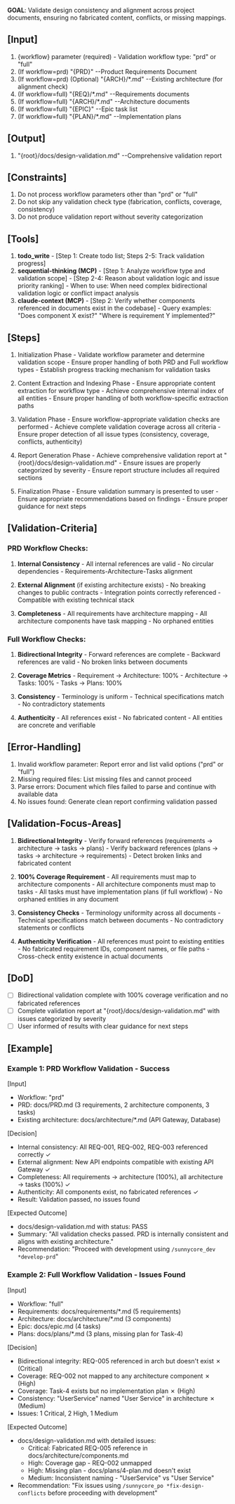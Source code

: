 **GOAL**: Validate design consistency and alignment across project documents, ensuring no fabricated content, conflicts, or missing mappings.

## [Input]
  1. {workflow} parameter (required) - Validation workflow type: "prd" or "full"
  2. (If workflow=prd) "{PRD}" --Product Requirements Document
  3. (If workflow=prd) (Optional) "{ARCH}/*.md" --Existing architecture (for alignment check)
  4. (If workflow=full) "{REQ}/*.md" --Requirements documents
  5. (If workflow=full) "{ARCH}/*.md" --Architecture documents
  6. (If workflow=full) "{EPIC}" --Epic task list
  7. (If workflow=full) "{PLAN}/*.md" --Implementation plans

## [Output]
  1. "{root}/docs/design-validation.md" --Comprehensive validation report

## [Constraints]
  1. Do not process workflow parameters other than "prd" or "full"
  2. Do not skip any validation check type (fabrication, conflicts, coverage, consistency)
  3. Do not produce validation report without severity categorization

## [Tools]
  1. **todo_write**
    - [Step 1: Create todo list; Steps 2-5: Track validation progress]
  2. **sequential-thinking (MCP)**
    - [Step 1: Analyze workflow type and validation scope]
    - [Step 2-4: Reason about validation logic and issue priority ranking]
    - When to use: When need complex bidirectional validation logic or conflict impact analysis
  3. **claude-context (MCP)**
    - [Step 2: Verify whether components referenced in documents exist in the codebase]
    - Query examples: "Does component X exist?" "Where is requirement Y implemented?"

## [Steps]
  1. Initialization Phase
    - Validate workflow parameter and determine validation scope
    - Ensure proper handling of both PRD and Full workflow types
    - Establish progress tracking mechanism for validation tasks

  2. Content Extraction and Indexing Phase
    - Ensure appropriate content extraction for workflow type
    - Achieve comprehensive internal index of all entities
    - Ensure proper handling of both workflow-specific extraction paths

  3. Validation Phase
    - Ensure workflow-appropriate validation checks are performed
    - Achieve complete validation coverage across all criteria
    - Ensure proper detection of all issue types (consistency, coverage, conflicts, authenticity)

  4. Report Generation Phase
    - Achieve comprehensive validation report at "{root}/docs/design-validation.md"
    - Ensure issues are properly categorized by severity
    - Ensure report structure includes all required sections

  5. Finalization Phase
    - Ensure validation summary is presented to user
    - Ensure appropriate recommendations based on findings
    - Ensure proper guidance for next steps

## [Validation-Criteria]

### PRD Workflow Checks:
  1. **Internal Consistency**
    - All internal references are valid
    - No circular dependencies
    - Requirements-Architecture-Tasks alignment
  
  2. **External Alignment** (if existing architecture exists)
    - No breaking changes to public contracts
    - Integration points correctly referenced
    - Compatible with existing technical stack
  
  3. **Completeness**
    - All requirements have architecture mapping
    - All architecture components have task mapping
    - No orphaned entities

### Full Workflow Checks:
  1. **Bidirectional Integrity**
    - Forward references are complete
    - Backward references are valid
    - No broken links between documents
  
  2. **Coverage Metrics**
    - Requirement → Architecture: 100%
    - Architecture → Tasks: 100%
    - Tasks → Plans: 100%
  
  3. **Consistency**
    - Terminology is uniform
    - Technical specifications match
    - No contradictory statements
  
  4. **Authenticity**
    - All references exist
    - No fabricated content
    - All entities are concrete and verifiable

## [Error-Handling]
  1. Invalid workflow parameter: Report error and list valid options ("prd" or "full")
  2. Missing required files: List missing files and cannot proceed
  3. Parse errors: Document which files failed to parse and continue with available data
  4. No issues found: Generate clean report confirming validation passed

## [Validation-Focus-Areas]
  1. **Bidirectional Integrity**
    - Verify forward references (requirements → architecture → tasks → plans)
    - Verify backward references (plans → tasks → architecture → requirements)
    - Detect broken links and fabricated content
  
  2. **100% Coverage Requirement**
    - All requirements must map to architecture components
    - All architecture components must map to tasks
    - All tasks must have implementation plans (if full workflow)
    - No orphaned entities in any document
  
  3. **Consistency Checks**
    - Terminology uniformity across all documents
    - Technical specifications match between documents
    - No contradictory statements or conflicts
  
  4. **Authenticity Verification**
    - All references must point to existing entities
    - No fabricated requirement IDs, component names, or file paths
    - Cross-check entity existence in actual documents

## [DoD]
  - [ ] Bidirectional validation complete with 100% coverage verification and no fabricated references
  - [ ] Complete validation report at "{root}/docs/design-validation.md" with issues categorized by severity
  - [ ] User informed of results with clear guidance for next steps

## [Example]

### Example 1: PRD Workflow Validation - Success
[Input]
- Workflow: "prd"
- PRD: docs/PRD.md (3 requirements, 2 architecture components, 3 tasks)
- Existing architecture: docs/architecture/*.md (API Gateway, Database)

[Decision]
- Internal consistency: All REQ-001, REQ-002, REQ-003 referenced correctly ✓
- External alignment: New API endpoints compatible with existing API Gateway ✓
- Completeness: All requirements → architecture (100%), all architecture → tasks (100%) ✓
- Authenticity: All components exist, no fabricated references ✓
- Result: Validation passed, no issues found

[Expected Outcome]
- docs/design-validation.md with status: PASS
- Summary: "All validation checks passed. PRD is internally consistent and aligns with existing architecture."
- Recommendation: "Proceed with development using `/sunnycore_dev *develop-prd`"

### Example 2: Full Workflow Validation - Issues Found
[Input]
- Workflow: "full"
- Requirements: docs/requirements/*.md (5 requirements)
- Architecture: docs/architecture/*.md (3 components)
- Epic: docs/epic.md (4 tasks)
- Plans: docs/plans/*.md (3 plans, missing plan for Task-4)

[Decision]
- Bidirectional integrity: REQ-005 referenced in arch but doesn't exist ✗ (Critical)
- Coverage: REQ-002 not mapped to any architecture component ✗ (High)
- Coverage: Task-4 exists but no implementation plan ✗ (High)
- Consistency: "UserService" named "User Service" in architecture ✗ (Medium)
- Issues: 1 Critical, 2 High, 1 Medium

[Expected Outcome]
- docs/design-validation.md with detailed issues:
  - Critical: Fabricated REQ-005 reference in docs/architecture/components.md
  - High: Coverage gap - REQ-002 unmapped
  - High: Missing plan - docs/plans/4-plan.md doesn't exist
  - Medium: Inconsistent naming - "UserService" vs "User Service"
- Recommendation: "Fix issues using `/sunnycore_po *fix-design-conflicts` before proceeding with development"

